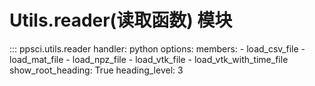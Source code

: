 # Utils.reader(读取函数) 模块

::: ppsci.utils.reader
    handler: python
    options:
      members:
        - load_csv_file
        - load_mat_file
        - load_npz_file
        - load_vtk_file
        - load_vtk_with_time_file
      show_root_heading: True
      heading_level: 3

